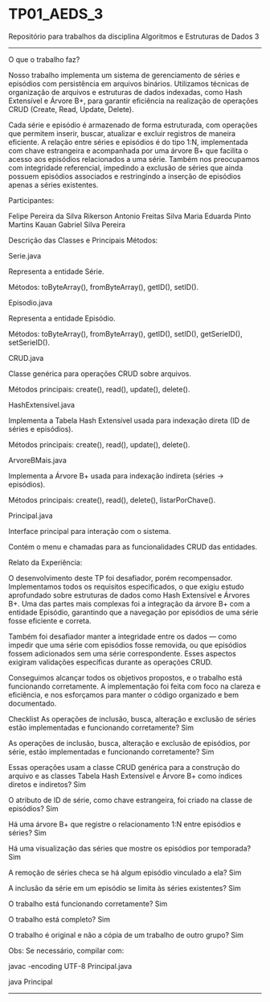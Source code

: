 # TP01_AEDS_3
Repositório para trabalhos da disciplina Algoritmos e Estruturas de Dados 3

--------------------------------------------------------------------------------------------------

O que o trabalho faz?

Nosso trabalho implementa um sistema de gerenciamento de séries e episódios com persistência em arquivos binários. Utilizamos técnicas de organização de arquivos e estruturas de dados indexadas, como Hash Extensível e Árvore B+, para garantir eficiência na realização de operações CRUD (Create, Read, Update, Delete).

Cada série e episódio é armazenado de forma estruturada, com operações que permitem inserir, buscar, atualizar e excluir registros de maneira eficiente. A relação entre séries e episódios é do tipo 1:N, implementada com chave estrangeira e acompanhada por uma árvore B+ que facilita o acesso aos episódios relacionados a uma série. Também nos preocupamos com integridade referencial, impedindo a exclusão de séries que ainda possuem episódios associados e restringindo a inserção de episódios apenas a séries existentes.

Participantes:

Felipe Pereira da Silva
Rikerson Antonio Freitas Silva
Maria Eduarda Pinto Martins
Kauan Gabriel Silva Pereira

Descrição das Classes e Principais Métodos:

Serie.java

Representa a entidade Série.

Métodos: toByteArray(), fromByteArray(), getID(), setID().

Episodio.java

Representa a entidade Episódio.

Métodos: toByteArray(), fromByteArray(), getID(), setID(), getSerieID(), setSerieID().

CRUD.java

Classe genérica para operações CRUD sobre arquivos.

Métodos principais: create(), read(), update(), delete().

HashExtensivel.java

Implementa a Tabela Hash Extensível usada para indexação direta (ID de séries e episódios).

Métodos principais: create(), read(), update(), delete().

ArvoreBMais.java

Implementa a Árvore B+ usada para indexação indireta (séries → episódios).

Métodos principais: create(), read(), delete(), listarPorChave().

Principal.java

Interface principal para interação com o sistema.

Contém o menu e chamadas para as funcionalidades CRUD das entidades.

Relato da Experiência:

O desenvolvimento deste TP foi desafiador, porém recompensador. Implementamos todos os requisitos especificados, o que exigiu estudo aprofundado sobre estruturas de dados como Hash Extensível e Árvores B+. Uma das partes mais complexas foi a integração da árvore B+ com a entidade Episódio, garantindo que a navegação por episódios de uma série fosse eficiente e correta.

Também foi desafiador manter a integridade entre os dados — como impedir que uma série com episódios fosse removida, ou que episódios fossem adicionados sem uma série correspondente. Esses aspectos exigiram validações específicas durante as operações CRUD.

Conseguimos alcançar todos os objetivos propostos, e o trabalho está funcionando corretamente. A implementação foi feita com foco na clareza e eficiência, e nos esforçamos para manter o código organizado e bem documentado.

Checklist
As operações de inclusão, busca, alteração e exclusão de séries estão implementadas e funcionando corretamente? Sim

As operações de inclusão, busca, alteração e exclusão de episódios, por série, estão implementadas e funcionando corretamente? Sim

Essas operações usam a classe CRUD genérica para a construção do arquivo e as classes Tabela Hash Extensível e Árvore B+ como índices diretos e indiretos? Sim

O atributo de ID de série, como chave estrangeira, foi criado na classe de episódios? Sim

Há uma árvore B+ que registre o relacionamento 1:N entre episódios e séries? Sim

Há uma visualização das séries que mostre os episódios por temporada? Sim

A remoção de séries checa se há algum episódio vinculado a ela? Sim

A inclusão da série em um episódio se limita às séries existentes? Sim

O trabalho está funcionando corretamente? Sim

O trabalho está completo? Sim

O trabalho é original e não a cópia de um trabalho de outro grupo? Sim

Obs: Se necessário, compilar com:

javac -encoding UTF-8 Principal.java

java Principal

--------------------------------------------------------------------------------------------------